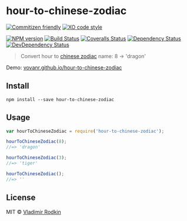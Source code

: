 # hour-to-chinese-zodiac

[![Commitizen friendly][commitizen-image]][commitizen-url]
[![XO code style][codestyle-image]][codestyle-url]

[![NPM version][npm-image]][npm-url]
[![Build Status][travis-image]][travis-url]
[![Coveralls Status][coveralls-image]][coveralls-url]
[![Dependency Status][depstat-image]][depstat-url]
[![DevDependency Status][depstat-dev-image]][depstat-dev-url]

> Convert hour to [chinese zodiac][wiki-chinese-zodiac] name: 8 → 'dragon'

Demo: [vovanr.github.io/hour-to-chinese-zodiac][demo]

## Install

```shell
npm install --save hour-to-chinese-zodiac
```

## Usage

```js
var hourToChineseZodiac = require('hour-to-chinese-zodiac');

hourToChineseZodiac(8);
//=> 'dragon'

hourToChineseZodiac(3);
//=> 'tiger'

hourToChineseZodiac();
//=> ''
```

## License
MIT © [Vladimir Rodkin](https://github.com/VovanR)

[wiki-chinese-zodiac]: https://en.wikipedia.org/wiki/Chinese_zodiac#Hours
[demo]: https://vovanr.github.io/hour-to-chinese-zodiac

[commitizen-url]: https://commitizen.github.io/cz-cli/
[commitizen-image]: https://img.shields.io/badge/commitizen-friendly-brightgreen.svg?style=flat-square

[codestyle-url]: https://github.com/sindresorhus/xo
[codestyle-image]: https://img.shields.io/badge/code_style-XO-5ed9c7.svg?style=flat-square

[npm-url]: https://npmjs.org/package/hour-to-chinese-zodiac
[npm-image]: https://img.shields.io/npm/v/hour-to-chinese-zodiac.svg?style=flat-square

[travis-url]: https://travis-ci.org/VovanR/hour-to-chinese-zodiac
[travis-image]: https://img.shields.io/travis/VovanR/hour-to-chinese-zodiac.svg?style=flat-square

[coveralls-url]: https://coveralls.io/r/VovanR/hour-to-chinese-zodiac
[coveralls-image]: https://img.shields.io/coveralls/VovanR/hour-to-chinese-zodiac.svg?style=flat-square

[depstat-url]: https://david-dm.org/VovanR/hour-to-chinese-zodiac
[depstat-image]: https://david-dm.org/VovanR/hour-to-chinese-zodiac.svg?style=flat-square

[depstat-dev-url]: https://david-dm.org/VovanR/hour-to-chinese-zodiac
[depstat-dev-image]: https://david-dm.org/VovanR/hour-to-chinese-zodiac/dev-status.svg?style=flat-square

